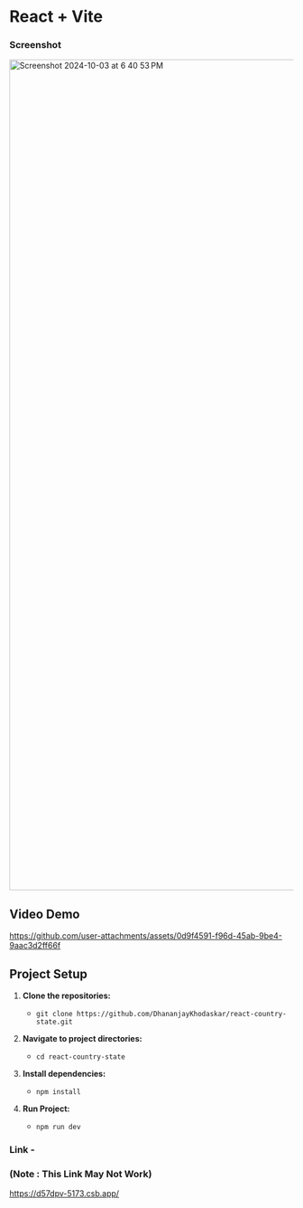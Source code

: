 # React + Vite
     
### Screenshot

<img width="1470" alt="Screenshot 2024-10-03 at 6 40 53 PM" src="https://github.com/user-attachments/assets/d6dca619-2f91-4b6d-822f-8a2ded182657">

## Video Demo

https://github.com/user-attachments/assets/0d9f4591-f96d-45ab-9be4-9aac3d2ff66f

## Project Setup

1. **Clone the repositories:**
   - `git clone https://github.com/DhananjayKhodaskar/react-country-state.git`

2. **Navigate to project directories:**
   - `cd react-country-state`

3. **Install dependencies:**
   - `npm install`
     
4. **Run Project:**
   - `npm run dev`

### Link - 
### (Note : This Link May Not Work)
https://d57dpv-5173.csb.app/



